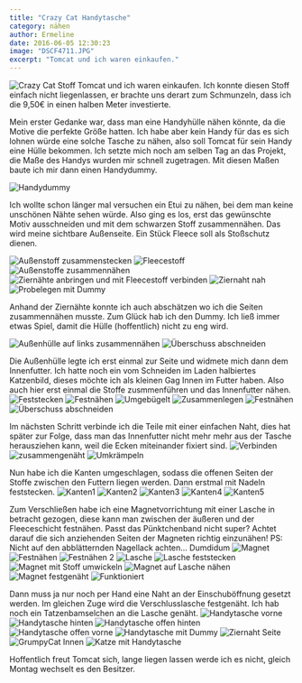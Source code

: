 ```yaml
---
title: "Crazy Cat Handytasche"
category: nähen
author: Ermeline
date: 2016-06-05 12:30:23
image: "DSCF4711.JPG"
excerpt: "Tomcat und ich waren einkaufen."
---
```


![Crazy Cat Stoff](DSCF4669.JPG)
Tomcat und ich waren einkaufen. Ich konnte diesen Stoff einfach nicht liegenlassen, er brachte uns derart zum Schmunzeln, dass ich die 9,50€ in einen halben Meter investierte.

Mein erster Gedanke war, dass man eine Handyhülle nähen könnte, da die Motive die perfekte Größe hatten. Ich habe aber kein Handy für das es sich lohnen würde eine solche Tasche zu nähen, also soll Tomcat für sein Handy eine Hülle bekommen. Ich setzte mich noch am selben Tag an das Projekt, die Maße des Handys wurden mir schnell zugetragen. Mit diesen Maßen baute ich mir dann einen Handydummy.

![Handydummy](DSCF4670.JPG)

Ich wollte schon länger mal versuchen ein Etui zu nähen, bei dem man keine unschönen Nähte sehen würde. Also ging es los, erst das gewünschte Motiv ausschneiden und mit dem schwarzen Stoff zusammennähen. Das wird meine sichtbare Außenseite. Ein Stück Fleece soll als Stoßschutz dienen.

![Außenstoff zusammenstecken](DSCF4672.JPG)
![Fleecestoff](DSCF4676.JPG)
![Außenstoffe zusammennähen](DSCF4677.JPG)
![Ziernähte anbringen und mit Fleecestoff verbinden](DSCF4680.JPG)
![Ziernaht nah](DSCF4681.JPG)
![Probelegen mit Dummy](DSCF4682.JPG)

Anhand der Ziernähte konnte ich auch abschätzen wo ich die Seiten zusammennähen musste. Zum Glück hab ich den Dummy. Ich ließ immer etwas Spiel, damit die Hülle (hoffentlich) nicht zu eng wird.

![Außenhülle auf links zusammennähen](DSCF4683.JPG)
![Überschuss abschneiden](DSCF4685.JPG)

Die Außenhülle legte ich erst einmal zur Seite und widmete mich dann dem Innenfutter. Ich hatte noch ein vom Schneiden im Laden halbiertes Katzenbild, dieses möchte ich als kleinen Gag Innen im Futter haben. Also auch hier erst einmal die Stoffe zusmmenführen und das Innenfutter nähen.
![Feststecken](DSCF4673.JPG)
![Festnähen](DSCF4674.JPG)
![Umgebügelt](DSCF4679.JPG)
![Zusammenlegen](DSCF4686.JPG)
![Festnähen](DSCF4687.JPG)
![Überschuss abschneiden](DSCF4688.JPG)

Im nächsten Schritt verbinde ich die Teile mit einer einfachen Naht, dies hat später zur Folge, dass man das Innenfutter nicht mehr mehr aus der Tasche herausziehen kann, weil die Ecken miteinander fixiert sind.
![Verbinden](DSCF4689.JPG)
![zusammengenäht](DSCF4691.JPG)
![Umkrämpeln](DSCF4692.JPG)


Nun habe ich die Kanten umgeschlagen, sodass die offenen Seiten der Stoffe zwischen den Futtern liegen werden. Dann erstmal mit Nadeln feststecken.
![Kanten1](DSCF4693.JPG)
![Kanten2](DSCF4694.JPG)
![Kanten3](DSCF4695.JPG)
![Kanten4](DSCF4696.JPG)
![Kanten5](DSCF4697.JPG)

Zum Verschließen habe ich eine Magnetvorrichtung mit einer Lasche in betracht gezogen, diese kann man zwischen der äußeren und der Fleeceschicht festnähen. Passt das Pünktchenband nicht super? Achtet darauf die sich anziehenden Seiten der Magneten richtig einzunähen! PS: Nicht auf den abblätternden Nagellack achten... Dumdidum
![Magnet](DSCF4698.JPG)
![Festnähen](DSCF4699.JPG)
![Festnähen 2](DSCF4700.JPG)
![Lasche](DSCF4701.JPG)
![Lasche feststecken](DSCF4702.JPG)
![Magnet mit Stoff umwickeln](DSCF4703.JPG)
![Magnet auf Lasche nähen](DSCF4704.JPG)
![Magnet festgenäht](DSCF4705.JPG)
![Funktioniert](DSCF4706.JPG)

Dann muss ja nur noch per Hand eine Naht an der Einschuböffnung gesetzt werden. Im gleichen Zuge wird die Verschlusslasche festgenäht. Ich hab noch ein Tatzenbamselchen an die Lasche genäht.
![Handytasche vorne](DSCF4711.JPG)
![Handytasche hinten](DSCF4712.JPG)
![Handytasche offen hinten](DSCF4713.JPG)
![Handytasche offen vorne](DSCF4714.JPG)
![Handytasche mit Dummy](DSCF4715.JPG)
![Ziernaht Seite](DSCF4717.JPG)
![GrumpyCat Innen](DSCF4719.JPG)
![Katze mit Handytasche](DSCF4723.JPG)

Hoffentlich freut Tomcat sich, lange liegen lassen werde ich es nicht, gleich Montag wechselt es den Besitzer.

